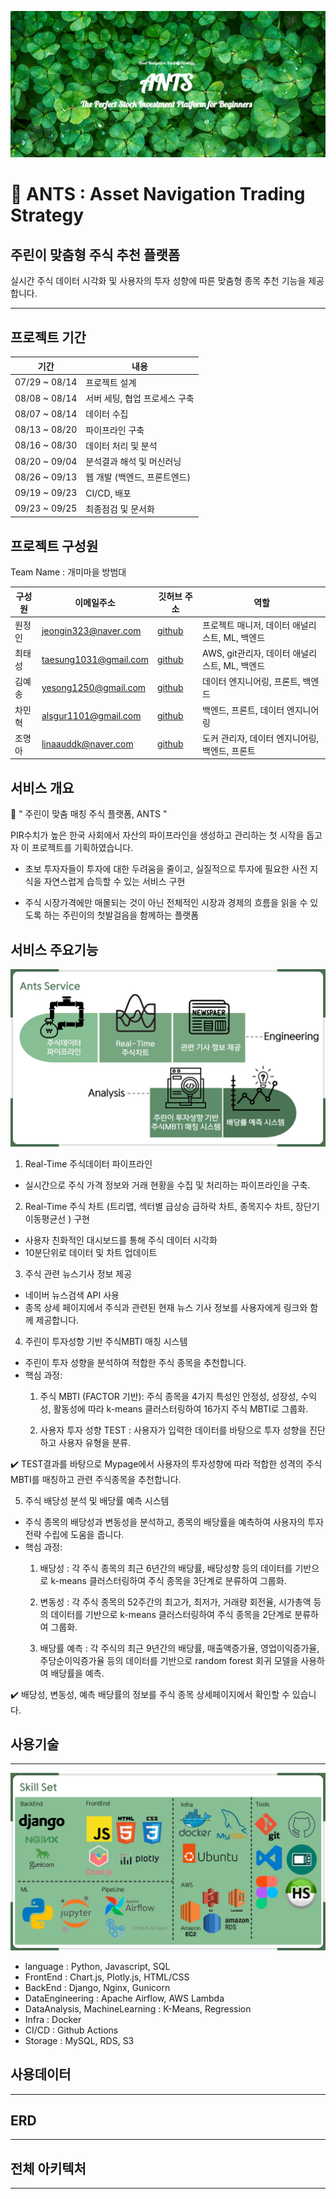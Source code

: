 ![ants](./readme_images/ants.png)
# 🐜 ANTS : Asset Navigation Trading Strategy
## 주린이 맞춤형 주식 추천 플랫폼

실시간 주식 데이터 시각화 및 사용자의 투자 성향에 따른 맞춤형 종목 추천 기능을 제공합니다.


---


## 프로젝트 기간

| 기간 | 내용 |
|-------|-------|
| 07/29 ~ 08/14 | 프로젝트 설계 |
| 08/08 ~ 08/14 | 서버 세팅, 협업 프로세스 구축 |
| 08/07 ~ 08/14 | 데이터 수집 |
| 08/13 ~ 08/20 | 파이프라인 구축 |
| 08/16 ~ 08/30 | 데이터 처리 및 분석 |
| 08/20 ~ 09/04 | 분석결과 해석 및 머신러닝 |
| 08/26 ~ 09/13 | 웹 개발 (백엔드, 프론트엔드) |
| 09/19 ~ 09/23 | CI/CD, 배포 |
| 09/23 ~ 09/25 | 최종점검 및 문서화 |

## 프로젝트 구성원

Team Name : 개미마을 방범대

| 구성원 | 이메일주소 | 깃허브 주소 | 역할 |
|--------|----------|-----------|-------------|
| 원정인 | jeongin323@naver.com | [github](https://github.com/JeonginWon) | 프로젝트 매니저, 데이터 애널리스트, ML, 백엔드 |
| 최태성 | taesung1031@gmail.com | [github](https://github.com/xotjdchl) | AWS, git관리자, 데이터 애널리스트, ML, 백엔드 |
| 김예송 | yesong1250@gmail.com | [github](https://github.com/emfmfjd) | 데이터 엔지니어링, 프론트, 백엔드 |
| 차민혁 | alsgur1101@gmail.com | [github](https://github.com/alsgur1101) | 백엔드, 프론트, 데이터 엔지니어링 |
| 조명아 | linaauddk@naver.com | [github](https://github.com/linaauddk) | 도커 관리자, 데이터 엔지니어링, 백엔드, 프론트 |



## 서비스 개요

💸 " 주린이 맞춤 매칭 주식 플랫폼, ANTS "

PIR수치가 높은 한국 사회에서 자산의 파이프라인을 생성하고 관리하는 첫 시작을 돕고자 이 프로젝트를 기획하였습니다.

- 초보 투자자들이 투자에 대한 두려움을 줄이고, 실질적으로 투자에 필요한 사전 지식을 자연스럽게 습득할 수 있는 서비스 구현

- 주식 시장가격에만 매몰되는 것이 아닌 전체적인 시장과 경제의 흐름을 읽을 수 있도록 하는 주린이의 첫발걸음을 함께하는 플랫폼


## 서비스 주요기능

![ants_service](./readme_images/ants_service.jpg)

1. Real-Time 주식데이터 파이프라인

- 실시간으로 주식 가격 정보와 거래 현황을 수집 및 처리하는 파이프라인을 구축.

2. Real-Time 주식 차트 (트리맵, 섹터별 급상승 급하락 차트, 종목지수 차트, 장단기 이동평균선 ) 구현 

- 사용자 친화적인 대시보드를 통해 주식 데이터 시각화
- 10분단위로 데이터 및 차트 업데이트

3. 주식 관련 뉴스기사 정보 제공

- 네이버 뉴스검색 API 사용
- 종목 상세 페이지에서 주식과 관련된 현재 뉴스 기사 정보를 사용자에게 링크와 함께 제공합니다. 

4. 주린이 투자성향 기반 주식MBTI 매칭 시스템 

- 주린이 투자 성향을 분석하여 적합한 주식 종목을 추천합니다. 
- 핵심 과정:
   1) 주식 MBTI (FACTOR 기반): 주식 종목을 4가지 특성인 안정성, 성장성, 수익성, 활동성에 따라 k-means 클러스터링하여 16가지 주식 MBTI로 그룹화.

   2) 사용자 투자 성향 TEST : 사용자가 입력한 데이터를 바탕으로 투자 성향을 진단하고 사용자 유형을 분류.

✔️ TEST결과를 바탕으로 Mypage에서 사용자의 투자성향에 따라 적합한 성격의 주식MBTI를 매칭하고 관련 주식종목을 추천합니다.

5. 주식 배당성 분석 및 배당률 예측 시스템
   
- 주식 종목의 배당성과 변동성을 분석하고, 종목의 배당률을 예측하여 사용자의 투자 전략 수립에 도움을 줍니다.
- 핵심 과정:
  1) 배당성 : 각 주식 종목의 최근 6년간의 배당률, 배당성향 등의 데이터를 기반으로 k-means 클러스터링하여 주식 종목을 3단계로 분류하여 그룹화.

  2) 변동성 : 각 주식 종목의 52주간의 최고가, 최저가, 거래량 회전율, 시가총액 등의 데이터를 기반으로 k-means 클러스터링하여 주식 종목을 2단계로 분류하여 그룹화.

  3) 배당률 예측 : 각 주식의 최근 9년간의 배당률, 매출액증가율, 영업이익증가율, 주당순이익증가율 등의 데이터를 기반으로 random forest 회귀 모델을 사용하여 배당률을 예측.

✔️ 배당성, 변동성, 예측 배당률의 정보를 주식 종목 상세페이지에서 확인할 수 있습니다.




## 사용기술
---
![skillset](./readme_images/ants_skillset.jpg)

- language : Python, Javascript, SQL
- FrontEnd : Chart.js, Plotly.js, HTML/CSS
- BackEnd : Django, Nginx, Gunicorn
- DataEngineering : Apache Airflow, AWS Lambda
- DataAnalysis, MachineLearning : K-Means, Regression
- Infra : Docker
- CI/CD : Github Actions
- Storage : MySQL, RDS, S3


## 사용데이터
---


## ERD
---


## 전체 아키텍처
---









